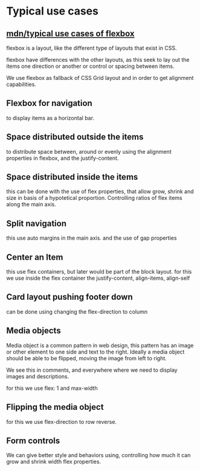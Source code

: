 # Typical use cases

## [mdn/typical use cases of flexbox](https://developer.mozilla.org/en-US/docs/Web/CSS/CSS_Flexible_Box_Layout/Typical_Use_Cases_of_Flexbox)

flexbox is a layout, like the different type of layouts that exist in CSS.

flexbox have differences with the other layouts, as this seek to lay out the items one direction or another or control or spacing between items.

We use flexbox as fallback of CSS Grid layout and in order to get alignment capabilities.

## Flexbox for navigation

to display items as a horizontal bar.

## Space distributed outside the items

to distribute space between, around or evenly using the alignment properties in flexbox, and the justify-content.

## Space distributed inside the items

this can be done with the use of flex properties, that allow grow, shrink and size in basis of a hypotetical proportion.
Controlling ratios of flex items along the main axis.

## Split navigation

this use auto margins in the main axis.
and the use of gap properties

## Center an Item

this use flex containers, but later would be part of the block layout. for this we use inside the flex container the justify-content, align-items, align-self

## Card layout pushing footer down

can be done using changing the flex-direction to column

## Media objects

Media object is a common pattern in web design, this pattern has an image or other element to one side and text to the right. Ideally a media object should be able to be flipped, moving the image from left to right.

We see this in comments, and everywhere where we need to display images and descriptions.

for this we use flex: 1 and max-width

## Flipping the media object

for this we use flex-direction to row reverse.

## Form controls

We can give better style and behaviors using, controlling how much it can grow and shrink width flex properties.
